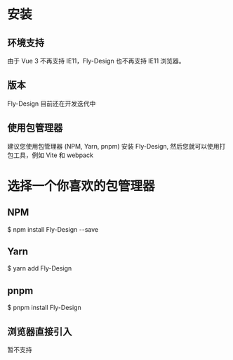 # 安装

## 环境支持

由于 Vue 3 不再支持 IE11，Fly-Design 也不再支持 IE11 浏览器。

## 版本

Fly-Design 目前还在开发迭代中

## 使用包管理器

建议您使用包管理器 (NPM, Yarn, pnpm) 安装 Fly-Design, 然后您就可以使用打包工具，例如 Vite 和 webpack

# 选择一个你喜欢的包管理器

## NPM

$ npm install Fly-Design --save

## Yarn

$ yarn add Fly-Design

## pnpm

$ pnpm install Fly-Design

## 浏览器直接引入

暂不支持
